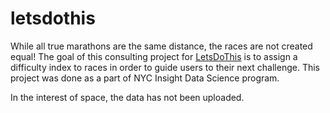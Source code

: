 # letsdothis
While all true marathons are the same distance, the races are not created equal! The goal of this consulting project for <a href="https://www.letsdothis.com/">LetsDoThis</a> is to assign a difficulty index to races in order to guide users to their next challenge. This project was done as a part of NYC Insight Data Science program. 

In the interest of space, the data has not been uploaded.
